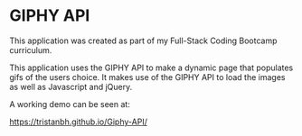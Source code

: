 # GIPHY API

This application was created as part of my Full-Stack Coding Bootcamp curriculum.

This application uses the GIPHY API to make a dynamic page that populates gifs of the users choice. It makes use of the GIPHY API to load the images as well as Javascript and jQuery. 

A working demo can be seen at: 

  https://tristanbh.github.io/Giphy-API/
  
  
